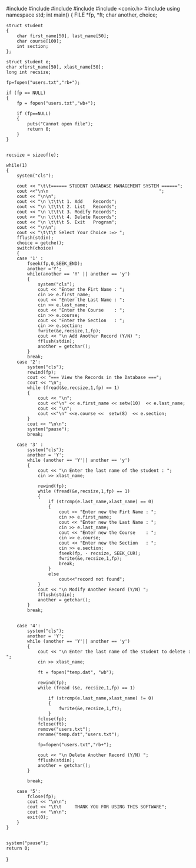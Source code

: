 #include <iostream>
#include <cstdio>
#include <cstring>
#include <cstdlib>
#include <conio.h>
#include <iomanip>
using namespace std;
int main()
{
    FILE *fp, *ft;
    char another, choice;

    struct student
    {
        char first_name[50], last_name[50];
        char course[100];
        int section;
    };

    struct student e;
    char xfirst_name[50], xlast_name[50];
    long int recsize;

    fp=fopen("users.txt","rb+");

    if (fp == NULL)
    {
        fp = fopen("users.txt","wb+");

        if (fp==NULL)
        {
            puts("Cannot open file");
            return 0;
        }
    }


    recsize = sizeof(e);

    while(1)
    {
        system("cls");

        cout << "\t\t====== STUDENT DATABASE MANAGEMENT SYSTEM ======";
        cout <<"\n\n                                          ";
        cout << "\n\n";
        cout << "\n \t\t\t 1. Add    Records";
        cout << "\n \t\t\t 2. List   Records";
        cout << "\n \t\t\t 3. Modify Records";
        cout << "\n \t\t\t 4. Delete Records";
        cout << "\n \t\t\t 5. Exit   Program";
        cout << "\n\n";
        cout << "\t\t\t Select Your Choice :=> ";
        fflush(stdin);
        choice = getche();
        switch(choice)
        {
        case '1' :
            fseek(fp,0,SEEK_END);
            another ='Y';
            while(another == 'Y' || another == 'y')
            {
                system("cls");
                cout << "Enter the Firt Name : ";
                cin >> e.first_name;
                cout << "Enter the Last Name : ";
                cin >> e.last_name;
                cout << "Enter the Course    : ";
                cin >> e.course;
                cout << "Enter the Section   : ";
                cin >> e.section;
                fwrite(&e,recsize,1,fp);
                cout << "\n Add Another Record (Y/N) ";
                fflush(stdin);
                another = getchar();
            }
            break;
        case '2':
            system("cls");
            rewind(fp);
            cout << "=== View the Records in the Database ===";
            cout << "\n";
            while (fread(&e,recsize,1,fp) == 1)
            {
                cout << "\n";
                cout <<"\n" << e.first_name << setw(10)  << e.last_name;
                cout << "\n";
                cout <<"\n" <<e.course <<  setw(8)  << e.section;
            }
            cout << "\n\n";
            system("pause");
            break;

        case '3' :
            system("cls");
            another = 'Y';
            while (another == 'Y'|| another == 'y')
            {
                cout << "\n Enter the last name of the student : ";
                cin >> xlast_name;

                rewind(fp);
                while (fread(&e,recsize,1,fp) == 1)
                {
                    if (strcmp(e.last_name,xlast_name) == 0)
                    {
                        cout << "Enter new the Firt Name : ";
                        cin >> e.first_name;
                        cout << "Enter new the Last Name : ";
                        cin >> e.last_name;
                        cout << "Enter new the Course    : ";
                        cin >> e.course;
                        cout << "Enter new the Section   : ";
                        cin >> e.section;
                        fseek(fp, - recsize, SEEK_CUR);
                        fwrite(&e,recsize,1,fp);
                        break;
                    }
                    else
                        cout<<"record not found";
                }
                cout << "\n Modify Another Record (Y/N) ";
                fflush(stdin);
                another = getchar();
            }
            break;


        case '4':
            system("cls");
            another = 'Y';
            while (another == 'Y'|| another == 'y')
            {
                cout << "\n Enter the last name of the student to delete : ";
                cin >> xlast_name;

                ft = fopen("temp.dat", "wb");

                rewind(fp);
                while (fread (&e, recsize,1,fp) == 1)

                    if (strcmp(e.last_name,xlast_name) != 0)
                    {
                        fwrite(&e,recsize,1,ft);
                    }
                fclose(fp);
                fclose(ft);
                remove("users.txt");
                rename("temp.dat","users.txt");

                fp=fopen("users.txt","rb+");

                cout << "\n Delete Another Record (Y/N) ";
                fflush(stdin);
                another = getchar();
            }

            break;

        case '5':
            fclose(fp);
            cout << "\n\n";
            cout << "\t\t     THANK YOU FOR USING THIS SOFTWARE";
            cout << "\n\n";
            exit(0);
        }
    }


    system("pause");
    return 0;
}
